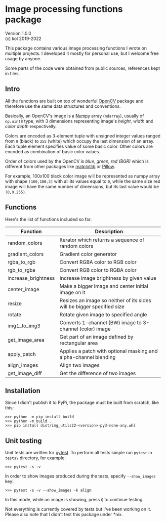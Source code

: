 # Image processing functions package

Version 1.0.0  
(c) kol 2019-2022  

This package contains various image processing functions I wrote on multiple projects.
I developed it mostly for personal use, but I welcome free usage by anyone.

Some parts of the code were obtained from public sources, references kept in files.

## Intro

All the functions are built on top of wonderful [OpenCV](https://docs.opencv.org/) package and therefore
use the same data structures and conventions.

Basically, an OpenCV's image is a [Numpy](https://numpy.org/) array (`ndarray`),
usually of `np.uint8` type, with 3 dimensions representing image's *height*, *width* and *color depth*
respectivelly.

Colors are encoded as 3-element tuple with unsigned integer values ranged from `0` (black) to `255` (white)
which occupy the last dimension of an array. Each tuple element specifies value of some basic
color. Other colors are encoded as combination of basic color values.  

Order of colors used by the OpenCV is *blue, green, red (BGR)*
which is different from other packages like [matplotlib](https://matplotlib.org/) or
[Pillow](https://pillow.readthedocs.io).

For example, 100x100 black color image will be represented as numpy array with shape `[100,100,3]`
with all its values equal to `0`, while the same size red image will have the same number of
dimensions, but its last value would be `(0,0,255)`.

## Functions

Here's the list of functions included so far:

| Function              | Description |
|-----------------------|-------------|
| random_colors         | Iterator which returns a sequence of random colors |
| gradient_colors       | Gradient color generator |
| rgba_to_rgb           | Convert RGBA color to RGB color |
| rgb_to_rgba           | Convert RGB color to RGBA color |
| increase_brightness   | Increase image brightness by given value |
| center_image          | Make a bigger image and center initial image on it |
| resize                | Resizes an image so neither of its sides will be bigger specified size |
| rotate                | Rotate given image to specified angle |
| img1_to_img3          | Converts 1-channel (BW) image to 3-channel (color) image |
| get_image_area        | Get part of an image defined by rectangular area |
| apply_patch           | Applies a patch with optional masking and alpha-channel blending |
| align_images          | Align two images |
| get_image_diff        | Get the difference of two images |

## Installation

Since I didn't publish it to PyPi, the package must be built from scratch, like this:

    >>> python -m pip install build
    >>> python -m build .
    >>> pip install dist/img_utils22-<version>-py3-none-any.whl

## Unit testing

Unit tests are written for [pytest](https://docs.pytest.org/). To perform all tests simple run
`pytest` in `tests\` directory, for example:

    >>> pytest -s -v

In order to show images produced during the tests, specify `--show_images` key:

    >>> pytest -s -v --show_images -k align

In this mode, while an image is showing, press `Q` to continue testing.

Not everything is currently covered by tests but I've been working on it. Please also note that I didn't test this package under *nix.
